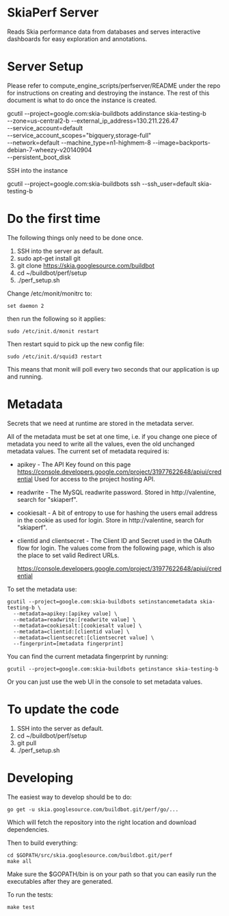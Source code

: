 SkiaPerf Server
===============

Reads Skia performance data from databases and serves interactive dashboards
for easy exploration and annotations.

Server Setup
============

Please refer to compute_engine_scripts/perfserver/README under the repo for
instructions on creating and destroying the instance. The rest of this document
is what to do once the instance is created.

  gcutil --project=google.com:skia-buildbots addinstance skia-testing-b \
    --zone=us-central2-b --external_ip_address=130.211.226.47 \
    --service_account=default \
    --service_account_scopes="bigquery,storage-full" \
    --network=default --machine_type=n1-highmem-8 --image=backports-debian-7-wheezy-v20140904 \
    --persistent_boot_disk

SSH into the instance

  gcutil --project=google.com:skia-buildbots ssh --ssh_user=default skia-testing-b

Do the first time
=================

The following things only need to be done once.

1. SSH into the server as default.
2. sudo apt-get install git
3. git clone https://skia.googlesource.com/buildbot
4. cd ~/buildbot/perf/setup
5. ./perf_setup.sh

Change /etc/monit/monitrc to:

    set daemon 2

then run the following so it applies:

    sudo /etc/init.d/monit restart

Then restart squid to pick up the new config file:

    sudo /etc/init.d/squid3 restart

This means that monit will poll every two seconds that our application is up
and running.

Metadata
========

Secrets that we need at runtime are stored in the metadata server.

All of the metadata must be set at one time, i.e. if you change one piece of
metadata you need to write all the values, even the old unchanged metadata
values. The current set of metadata required is:

  * apikey - The API Key found on this page
    https://console.developers.google.com/project/31977622648/apiui/credential
    Used for access to the project hosting API.
  * readwrite - The MySQL readwrite password. Stored in http://valentine,
    search for "skiaperf".
  * cookiesalt - A bit of entropy to use for hashing the users email address
    in the cookie as used for login. Store in http://valentine, search for "skiaperf".
  * clientid and clientsecret - The Client ID and Secret used in the OAuth flow
    for login. The values come from the following page, which is also the
    place to set valid Redirect URLs.

      https://console.developers.google.com/project/31977622648/apiui/credential

To set the metadata use:

    gcutil --project=google.com:skia-buildbots setinstancemetadata skia-testing-b \
      --metadata=apikey:[apikey value] \
      --metadata=readwrite:[readwrite value] \
      --metadata=cookiesalt:[cookiesalt value] \
      --metadata=clientid:[clientid value] \
      --metadata=clientsecret:[clientsecret value] \
      --fingerprint=[metadata fingerprint]

You can find the current metadata fingerprint by running:

    gcutil --project=google.com:skia-buildbots getinstance skia-testing-b

Or you can just use the web UI in the console to set metadata values.

To update the code
==================

1. SSH into the server as default.
2. cd ~/buildbot/perf/setup
3. git pull
4. ./perf_setup.sh


Developing
==========

The easiest way to develop should be to do:

    go get -u skia.googlesource.com/buildbot.git/perf/go/...

Which will fetch the repository into the right location and
download dependencies.

Then to build everything:

    cd $GOPATH/src/skia.googlesource.com/buildbot.git/perf
    make all

Make sure the $GOPATH/bin is on your path so that you can easily run the
executables after they are generated.

To run the tests:

    make test
